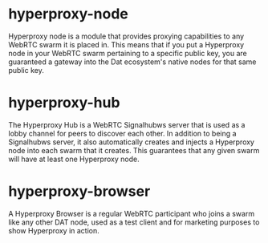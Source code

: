 # hyperproxy-node
Hyperproxy node is a module that provides proxying capabilities to any WebRTC swarm it is placed in. This means that if you put a Hyperproxy node in your WebRTC swarm pertaining to a specific public key, you are guaranteed a gateway into the Dat ecosystem's native nodes for that same public key. 

# hyperproxy-hub
The Hyperproxy Hub is a WebRTC Signalhubws server that is used as a lobby channel for peers to discover each other. In addition to being a Signalhubws server, it also automatically creates and injects a Hyperproxy node into each swarm that it creates. This guarantees that any given swarm will have at least one Hyperproxy node. 

# hyperproxy-browser
A Hyperproxy Browser is a regular WebRTC participant who joins a swarm like any other DAT node, used as a test client and for marketing purposes to show Hyperproxy in action.
